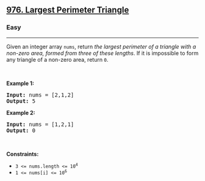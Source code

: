 <h2><a href="https://leetcode.com/problems/largest-perimeter-triangle/">976. Largest Perimeter Triangle</a></h2><h3>Easy</h3><hr><div style="user-select: auto;" data-read-aloud-multi-block="true"><p style="user-select: auto;">Given an integer array <code style="user-select: auto;">nums</code>, return <em style="user-select: auto;">the largest perimeter of a triangle with a non-zero area, formed from three of these lengths</em>. If it is impossible to form any triangle of a non-zero area, return <code style="user-select: auto;">0</code>.</p>

<p style="user-select: auto;">&nbsp;</p>
<p style="user-select: auto;"><strong class="example" style="user-select: auto;">Example 1:</strong></p>

<pre style="user-select: auto;"><strong style="user-select: auto;">Input:</strong> nums = [2,1,2]
<strong style="user-select: auto;">Output:</strong> 5
</pre>

<p style="user-select: auto;"><strong class="example" style="user-select: auto;">Example 2:</strong></p>

<pre style="user-select: auto;"><strong style="user-select: auto;">Input:</strong> nums = [1,2,1]
<strong style="user-select: auto;">Output:</strong> 0
</pre>

<p style="user-select: auto;">&nbsp;</p>
<p style="user-select: auto;"><strong style="user-select: auto;">Constraints:</strong></p>

<ul style="user-select: auto;">
	<li style="user-select: auto;"><code style="user-select: auto;">3 &lt;= nums.length &lt;= 10<sup style="user-select: auto;">4</sup></code></li>
	<li style="user-select: auto;"><code style="user-select: auto;">1 &lt;= nums[i] &lt;= 10<sup style="user-select: auto;">6</sup></code></li>
</ul>
</div>